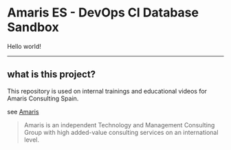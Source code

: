 # Amaris ES - DevOps CI Database Sandbox

Hello world!

----
## what is this project?
This repository is used on internal trainings and educational videos for Amaris Consulting Spain.

see [Amaris](https://amaris.com/)

> Amaris is an independent Technology and Management Consulting Group with high added-value consulting services on an international level.